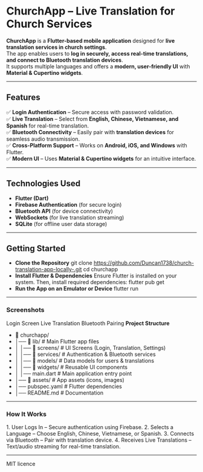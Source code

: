 # ChurchApp – Live Translation for Church Services 

**ChurchApp** is a **Flutter-based mobile application** designed for **live translation services in church settings**.  
The app enables users to **log in securely, access real-time translations, and connect to Bluetooth translation devices**.  
It supports multiple languages and offers a **modern, user-friendly UI** with **Material & Cupertino widgets**.

---

##  Features
✅ **Login Authentication** – Secure access with password validation.  
✅ **Live Translation** – Select from **English, Chinese, Vietnamese, and Spanish** for real-time translation.  
✅ **Bluetooth Connectivity** – Easily pair with **translation devices** for seamless audio transmission.  
✅ **Cross-Platform Support** – Works on **Android, iOS, and Windows** with Flutter.  
✅ **Modern UI** – Uses **Material & Cupertino widgets** for an intuitive interface.  

---

##  Technologies Used
- **Flutter (Dart)**
- **Firebase Authentication** (for secure login)
- **Bluetooth API** (for device connectivity)
- **WebSockets** (for live translation streaming)
- **SQLite** (for offline user data storage)

---

##  Getting Started

-  **Clone the Repository**
git clone https://github.com/Duncan1738/church-translation-app-locally-.git
cd churchapp
-  **Install Flutter & Dependencies**
Ensure Flutter is installed on your system. Then, install required dependencies:
flutter pub get
- **Run the App on an Emulator or Device**
flutter run

---
### Screenshots
Login Screen	Live Translation	Bluetooth Pairing
**Project Structure**
- 📂 churchapp/
- │── 📂 lib/                 # Main Flutter app files
- │   │── 📂 screens/         # UI Screens (Login, Translation, Settings)
- │   │── 📂 services/        # Authentication & Bluetooth services
- │   │── 📂 models/          # Data models for users & translations
- │   │── 📂 widgets/         # Reusable UI components
- │   │── main.dart           # Main application entry point
- │── 📂 assets/              # App assets (icons, images)
- │── pubspec.yaml            # Flutter dependencies
- │── README.md               # Documentation

---
### How It Works
1️. User Logs In – Secure authentication using Firebase.
2️. Selects a Language – Choose English, Chinese, Vietnamese, or Spanish.
3️. Connects via Bluetooth – Pair with translation device.
4️. Receives Live Translations – Text/audio streaming for real-time translation.

---
MIT licence
